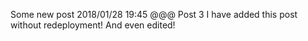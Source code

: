 Some new post
2018/01/28 19:45
@@@
Post 3
I have added this post without redeployment! And even edited!